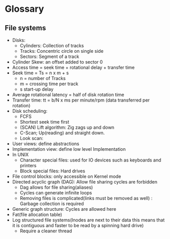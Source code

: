 # Glossary

## File systems
 - Disks:
 	- Cylinders: Collection of tracks
	- Tracks: Concentric circle on single side
	- Sectors: Segment of a track
 - Cylinder Skew: an offset added to sector 0
 - Access time = seek time + rotational delay + transfer time
 - Seek time = Ts = n x m + s
  	- n = number of Tracks
	- m = crossing time per track
	- s start-up delay
 - Average rotational latency = half of disk rotation time
 - Transfer time: tt = b/N x ms per minute/rpm (data transferred per rotation)
 - Disk scheduling:
 	- FCFS
	- Shortest seek time first
	- (SCAN) Lift algorithm: Zig zags up and down
	- C-Scan; Up(reading) and straight down.
	- Look scan:
 - User views: define abstractions
 - Implementation view: define low level Implementation
 - In UNIX
	 - Character special files: used for IO devices such as keyboards and printers
	 - Block special files: Hard drives
 - File control blocks: only accessible on Kernel mode
 - Directed acyclic graph (DAG): Allow file sharing cycles are forbidden
 	- Dag allows for file sharing(aliases)
 	- Cycles can generate infinite loops
	- Removing files is complicated(links must be removed as well) : Garbage collection is required
 - Generic graph structure: Cycles are allowed here
 - Fat(file allocation table)
 - Log structured file systems(Inodes are next to their data this means that it is contiguous and faster to be read by a spinning hard drive)
 	- Require a cleaner thread
